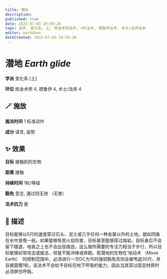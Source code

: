 ```yaml
---
title: 潜地
description: 
published: true
date: 2023-07-03 19:59:28
tags: 法术, 变化系, 土, 炼金术师法术, 4环法术, 德鲁伊法术, 术士/法师法术
editor: markdown
dateCreated: 2023-07-03 19:59:28
---
```


# **潜地** *Earth glide*

**学派** 变化系 \[土\] 

**环位** 炼金术师 4, 德鲁伊 4, 术士/法师 4

## 🪄 施放

**施法时间** 1 标准动作

**成分** 语言, 姿势

## ✨ 效果 

**目标** 接触到的生物 

**距离** 接触  

**持续时间** 1轮/等级 

**豁免** 意志, 通过则无效 （无害）

**法术抗力** 是

## 📖 描述

目标能够以5尺的速度穿过石头、泥土或几乎任何一种金属以外的土地，就如同鱼在水中游曳一般。如果能够免受火焰伤害，目标甚至能够穿过熔岩。目标身后不会留下隧道，地表之上也不会出现痕迹。这么做所需要的专注力相当于步行，所以目标能够如常攻击或施法，但是不能冲锋或奔跑。若潜地的生物在‘地动术 （Move Earth） ’的控制范围中，必须进行一次DC为15的强韧豁免否则会被甩退30尺，并且被震慑1轮。该法术不会给予目标在地下呼吸的能力，因此当其穿过固态材质时必须屏住呼吸。
    